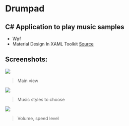 # Drumpad
## C# Application to play music samples

* Wpf
* Material Design In XAML Toolkit [Source](https://github.com/MaterialDesignInXAML/MaterialDesignInXamlToolkit)

## Screenshots:

![](https://github.com/gwalus/DrumPad_App/blob/master/Screenshots/dp_1.png)
> Main view

![](https://github.com/gwalus/DrumPad_App/blob/master/Screenshots/dp_2.png)
> Music styles to choose

![](https://github.com/gwalus/DrumPad_App/blob/master/Screenshots/dp_3.png)
> Volume, speed level
